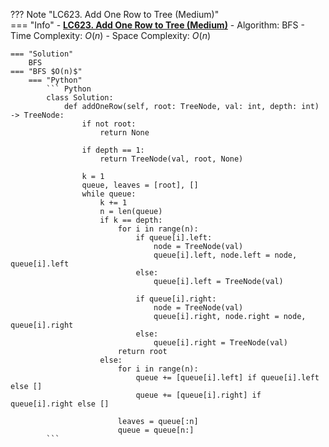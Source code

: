 ??? Note "LC623. Add One Row to Tree (Medium)"    
    === "Info"
        - **<a href="https://leetcode-cn.com/problems/add-one-row-to-tree/submissions/" target="_blank">LC623. Add One Row to Tree (Medium)</a>**
        - Algorithm: BFS
        - Time Complexity: $O(n)$
        - Space Complexity: $O(n)$

    === "Solution"
        BFS
    === "BFS $O(n)$"
        === "Python"
            ``` Python
            class Solution:
                def addOneRow(self, root: TreeNode, val: int, depth: int) -> TreeNode:
                    if not root:
                        return None
                    
                    if depth == 1:
                        return TreeNode(val, root, None)

                    k = 1
                    queue, leaves = [root], []
                    while queue:                        
                        k += 1
                        n = len(queue)
                        if k == depth:
                            for i in range(n):                    
                                if queue[i].left:                        
                                    node = TreeNode(val)
                                    queue[i].left, node.left = node, queue[i].left
                                else:
                                    queue[i].left = TreeNode(val) 

                                if queue[i].right:
                                    node = TreeNode(val)
                                    queue[i].right, node.right = node, queue[i].right                    
                                else:
                                    queue[i].right = TreeNode(val) 
                            return root
                        else:                
                            for i in range(n):                
                                queue += [queue[i].left] if queue[i].left else []
                                queue += [queue[i].right] if queue[i].right else []                
                            
                            leaves = queue[:n]
                            queue = queue[n:]                     
            ```